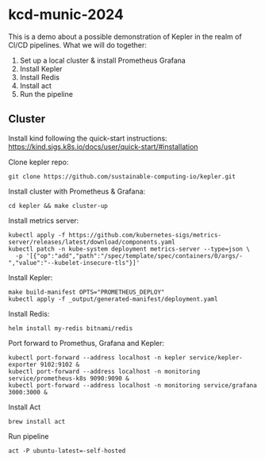 # kcd-munic-2024

This is a demo about a possible demonstration of Kepler in the realm of CI/CD pipelines.
What we will do together: 

1. Set up a local cluster & install Prometheus Grafana
2. Install Kepler
3. Install Redis
4. Install act
5. Run the pipeline

## Cluster 

Install kind following the quick-start instructions: https://kind.sigs.k8s.io/docs/user/quick-start/#installation 

Clone kepler repo:
```
git clone https://github.com/sustainable-computing-io/kepler.git
```

Install cluster with Prometheus & Grafana:
```
cd kepler && make cluster-up
```


Install metrics server: 
```
kubectl apply -f https://github.com/kubernetes-sigs/metrics-server/releases/latest/download/components.yaml
kubectl patch -n kube-system deployment metrics-server --type=json \
  -p '[{"op":"add","path":"/spec/template/spec/containers/0/args/-","value":"--kubelet-insecure-tls"}]'
```

Install Kepler:
```
make build-manifest OPTS="PROMETHEUS_DEPLOY"
kubectl apply -f _output/generated-manifest/deployment.yaml
```

Install Redis:
```
helm install my-redis bitnami/redis
```

Port forward to Promethus, Grafana and Kepler:
```
kubectl port-forward --address localhost -n kepler service/kepler-exporter 9102:9102 &
kubectl port-forward --address localhost -n monitoring service/prometheus-k8s 9090:9090 &
kubectl port-forward --address localhost -n monitoring service/grafana 3000:3000 &
```

Install Act
```
brew install act
```

Run pipeline
```
act -P ubuntu-latest=-self-hosted 
```
